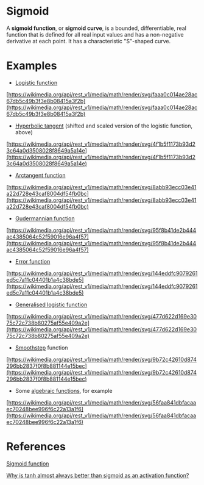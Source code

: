 # Sigmoid

A **sigmoid function**, or **sigmoid curve**, is a bounded, differentiable, real function that is defined for all real input values and has a non-negative derivative at each point. It has a characteristic "S"-shaped curve.

# Examples

- [Logistic function](https://en.wikipedia.org/wiki/Logistic_function)

[https://wikimedia.org/api/rest_v1/media/math/render/svg/faaa0c014ae28ac67db5c49b3f3e8b08415a3f2b](https://wikimedia.org/api/rest_v1/media/math/render/svg/faaa0c014ae28ac67db5c49b3f3e8b08415a3f2b)

- [Hyperbolic tangent](https://en.wikipedia.org/wiki/Hyperbolic_function) (shifted and scaled version of the logistic function, above)

[https://wikimedia.org/api/rest_v1/media/math/render/svg/4f1b5f1173b93d23c64a0d3508028f8649a5a14e](https://wikimedia.org/api/rest_v1/media/math/render/svg/4f1b5f1173b93d23c64a0d3508028f8649a5a14e)

- [Arctangent function](https://en.wikipedia.org/wiki/Inverse_trigonometric_function)

[https://wikimedia.org/api/rest_v1/media/math/render/svg/8abb93ecc03e41a22d728e43caf8004df54fb0bc](https://wikimedia.org/api/rest_v1/media/math/render/svg/8abb93ecc03e41a22d728e43caf8004df54fb0bc)

- [Gudermannian function](https://en.wikipedia.org/wiki/Gudermannian_function)

[https://wikimedia.org/api/rest_v1/media/math/render/svg/95f8b41de2b444ac4385064c52f59016e96a4f57](https://wikimedia.org/api/rest_v1/media/math/render/svg/95f8b41de2b444ac4385064c52f59016e96a4f57)

- [Error function](https://en.wikipedia.org/wiki/Error_function)

[https://wikimedia.org/api/rest_v1/media/math/render/svg/144eddfc9079261ed5c7a11c04401b1a4c38bde5](https://wikimedia.org/api/rest_v1/media/math/render/svg/144eddfc9079261ed5c7a11c04401b1a4c38bde5)

- [Generalised logistic function](https://en.wikipedia.org/wiki/Generalised_logistic_function)

[https://wikimedia.org/api/rest_v1/media/math/render/svg/477d622d169e3075c72c738b80275af55e409a2e](https://wikimedia.org/api/rest_v1/media/math/render/svg/477d622d169e3075c72c738b80275af55e409a2e)

- [Smoothstep](https://en.wikipedia.org/wiki/Smoothstep) function

[https://wikimedia.org/api/rest_v1/media/math/render/svg/9b72c42610d874296bb2837f0f8b881144e15bec](https://wikimedia.org/api/rest_v1/media/math/render/svg/9b72c42610d874296bb2837f0f8b881144e15bec)

- Some [algebraic functions](https://en.wikipedia.org/wiki/Algebraic_function), for example

[https://wikimedia.org/api/rest_v1/media/math/render/svg/56faa841dbfacaaec70248bee996f6c22a13a1f6](https://wikimedia.org/api/rest_v1/media/math/render/svg/56faa841dbfacaaec70248bee996f6c22a13a1f6)

# References

[Sigmoid function](https://en.wikipedia.org/wiki/Sigmoid_function)

[Why is tanh almost always better than sigmoid as an activation function?](https://stats.stackexchange.com/a/330885/241399)
